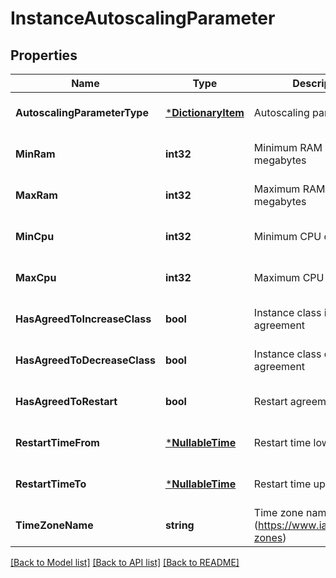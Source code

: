 # InstanceAutoscalingParameter

## Properties
Name | Type | Description | Notes
------------ | ------------- | ------------- | -------------
**AutoscalingParameterType** | [***DictionaryItem**](DictionaryItem.md) | Autoscaling parameter type | [optional] [default to null]
**MinRam** | **int32** | Minimum RAM capacity in megabytes | [optional] [default to null]
**MaxRam** | **int32** | Maximum RAM capacity in megabytes | [optional] [default to null]
**MinCpu** | **int32** | Minimum CPU count | [optional] [default to null]
**MaxCpu** | **int32** | Maximum CPU count | [optional] [default to null]
**HasAgreedToIncreaseClass** | **bool** | Instance class increase agreement | [optional] [default to null]
**HasAgreedToDecreaseClass** | **bool** | Instance class decrease agreement | [optional] [default to null]
**HasAgreedToRestart** | **bool** | Restart agreement | [optional] [default to null]
**RestartTimeFrom** | [***NullableTime**](Nullable[Time].md) | Restart time lower limit | [optional] [default to null]
**RestartTimeTo** | [***NullableTime**](Nullable[Time].md) | Restart time upper limit | [optional] [default to null]
**TimeZoneName** | **string** | Time zone name (https://www.iana.org/time-zones) | [optional] [default to null]

[[Back to Model list]](../README.md#documentation-for-models) [[Back to API list]](../README.md#documentation-for-api-endpoints) [[Back to README]](../README.md)


